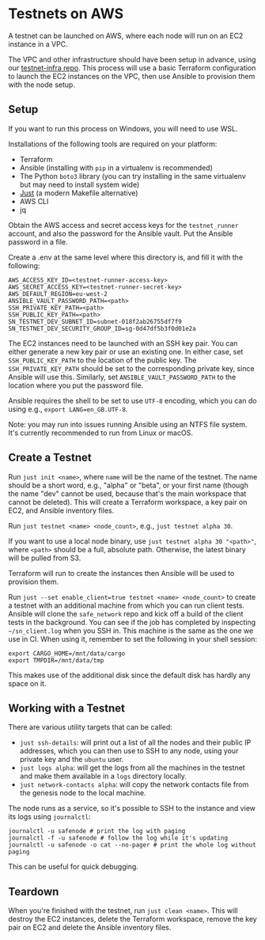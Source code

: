# Testnets on AWS

A testnet can be launched on AWS, where each node will run on an EC2 instance in a VPC.

The VPC and other infrastructure should have been setup in advance, using our [testnet-infra repo](https://github.com/maidsafe/terraform-testnet-infra). This process will use a basic Terraform configuration to launch the EC2 instances on the VPC, then use Ansible to provision them with the node setup.

## Setup

If you want to run this process on Windows, you will need to use WSL.

Installations of the following tools are required on your platform:

* Terraform
* Ansible (installing with `pip` in a virtualenv is recommended)
* The Python `boto3` library (you can try installing in the same virtualenv but may need to install system wide)
* [Just](https://github.com/casey/just) (a modern Makefile alternative)
* AWS CLI
* jq

Obtain the AWS access and secret access keys for the `testnet_runner` account, and also the password for the Ansible vault. Put the Ansible password in a file.

Create a .env at the same level where this directory is, and fill it with the following:
```
AWS_ACCESS_KEY_ID=<testnet-runner-access-key>
AWS_SECRET_ACCESS_KEY=<testnet-runner-secret-key>
AWS_DEFAULT_REGION=eu-west-2
ANSIBLE_VAULT_PASSWORD_PATH=<path>
SSH_PRIVATE_KEY_PATH=<path>
SSH_PUBLIC_KEY_PATH=<path>
SN_TESTNET_DEV_SUBNET_ID=subnet-018f2ab26755df7f9
SN_TESTNET_DEV_SECURITY_GROUP_ID=sg-0d47df5b3f0d01e2a
```

The EC2 instances need to be launched with an SSH key pair. You can either generate a new key pair or use an existing one. In either case, set `SSH_PUBLIC_KEY_PATH` to the location of the public key. The `SSH_PRIVATE_KEY_PATH` should be set to the corresponding private key, since Ansible will use this. Similarly, set `ANSIBLE_VAULT_PASSWORD_PATH` to the location where you put the password file.

Ansible requires the shell to be set to use `UTF-8` encoding, which you can do using e.g., `export LANG=en_GB.UTF-8`.

Note: you may run into issues running Ansible using an NTFS file system. It's currently recommended to run from Linux or macOS.

## Create a Testnet

Run `just init <name>`, where `name` will be the name of the testnet. The name should be a short word, e.g., "alpha" or "beta", or your first name (though the name "dev" cannot be used, because that's the main workspace that cannot be deleted). This will create a Terraform workspace, a key pair on EC2, and Ansible inventory files.

Run `just testnet <name> <node_count>`, e.g., `just testnet alpha 30`.

If you want to use a local node binary, use `just testnet alpha 30 "<path>"`, where `<path>` should be a full, absolute path. Otherwise, the latest binary will be pulled from S3.

Terraform will run to create the instances then Ansible will be used to provision them.

Run `just --set enable_client=true testnet <name> <node_count>` to create a testnet with an additional machine from which you can run client tests. Ansible will clone the `safe_network` repo and kick off a build of the client tests in the background. You can see if the job has completed by inspecting `~/sn_client.log` when you SSH in. This machine is the same as the one we use in CI. When using it, remember to set the following in your shell session:
```
export CARGO_HOME=/mnt/data/cargo
export TMPDIR=/mnt/data/tmp
```

This makes use of the additional disk since the default disk has hardly any space on it.

## Working with a Testnet

There are various utility targets that can be called:

* `just ssh-details`: will print out a list of all the nodes and their public IP addresses, which you can then use to SSH to any node, using your private key and the `ubuntu` user.
* `just logs alpha`: will get the logs from all the machines in the testnet and make them available in a `logs` directory locally.
* `just network-contacts alpha`: will copy the network contacts file from the genesis node to the local machine.

The node runs as a service, so it's possible to SSH to the instance and view its logs using `journalctl`:
```
journalctl -u safenode # print the log with paging
journalctl -f -u safenode # follow the log while it's updating
journalctl -u safenode -o cat --no-pager # print the whole log without paging
```

This can be useful for quick debugging.

## Teardown

When you're finished with the testnet, run `just clean <name>`. This will destroy the EC2 instances, delete the Terraform workspace, remove the key pair on EC2 and delete the Ansible inventory files.
